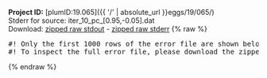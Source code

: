 **Project ID:** [plumID:19.065]({{ '/' | absolute_url }}eggs/19/065/)  
Stderr for source:  iter_10_pc_[0.95,-0.05].dat   
Download: [zipped raw stdout](iter_10_pc_[0.95,-0.05].dat.plumed_master.stdout.txt.zip) - [zipped raw stderr](iter_10_pc_[0.95,-0.05].dat.plumed_master.stderr.txt.zip) 
{% raw %}
<pre>
#! Only the first 1000 rows of the error file are shown below
#! To inspect the full error file, please download the zipped raw stderr file above
</pre>
{% endraw %}
